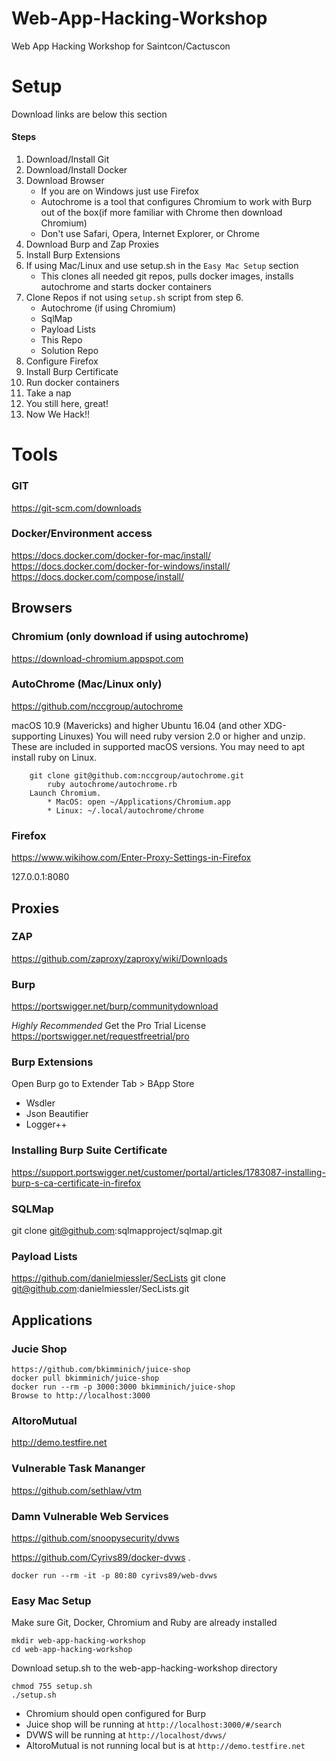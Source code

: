 # Web-App-Hacking-Workshop
Web App Hacking Workshop for Saintcon/Cactuscon
# Setup
Download links are below this section
#### Steps
1. Download/Install Git
2. Download/Install Docker
3. Download Browser
	* If you are on Windows just use Firefox
	* Autochrome is a tool that configures Chromium to work with Burp out of the box(if more familiar with Chrome then download Chromium) 
	* Don't use Safari, Opera, Internet Explorer, or Chrome
4. Download Burp and Zap Proxies
5. Install Burp Extensions 
6. If using Mac/Linux and use setup.sh in the `Easy Mac Setup` section
	* This clones all needed git repos, pulls docker images, installs autochrome and starts docker containers
7. Clone Repos if not using `setup.sh` script from step 6.
	* Autochrome (if using Chromium)
	* SqlMap
	* Payload Lists
	* This Repo
	* Solution Repo
8. Configure Firefox
9. Install Burp Certificate
10. Run docker containers
11. Take a nap
12. You still here, great!
13. Now We Hack!!	
# Tools
### GIT
https://git-scm.com/downloads
### Docker/Environment access
https://docs.docker.com/docker-for-mac/install/  
https://docs.docker.com/docker-for-windows/install/  
https://docs.docker.com/compose/install/  

## Browsers	
### Chromium (only download if using autochrome)
https://download-chromium.appspot.com

### AutoChrome (Mac/Linux only)
https://github.com/nccgroup/autochrome
		
macOS 10.9 (Mavericks) and higher 
Ubuntu 16.04 (and other XDG-supporting Linuxes) 
You will need ruby version 2.0 or higher and unzip. These are included in supported macOS versions. You may need to apt install ruby on Linux.
		
		git clone git@github.com:nccgroup/autochrome.git
	        ruby autochrome/autochrome.rb
		Launch Chromium.
			* MacOS: open ~/Applications/Chromium.app
			* Linux: ~/.local/autochrome/chrome
### Firefox 
https://www.wikihow.com/Enter-Proxy-Settings-in-Firefox
	
127.0.0.1:8080
## Proxies
### ZAP
https://github.com/zaproxy/zaproxy/wiki/Downloads
### Burp
https://portswigger.net/burp/communitydownload
		
*Highly Recommended* Get the Pro Trial License 
https://portswigger.net/requestfreetrial/pro
		
### Burp Extensions
Open Burp go to Extender Tab > BApp Store  
* Wsdler
* Json Beautifier
* Logger++	

### Installing Burp Suite Certificate
https://support.portswigger.net/customer/portal/articles/1783087-installing-burp-s-ca-certificate-in-firefox

### SQLMap
git clone git@github.com:sqlmapproject/sqlmap.git

### Payload Lists
https://github.com/danielmiessler/SecLists
git clone git@github.com:danielmiessler/SecLists.git
## Applications 		
### Jucie Shop
	https://github.com/bkimminich/juice-shop
	docker pull bkimminich/juice-shop
	docker run --rm -p 3000:3000 bkimminich/juice-shop
	Browse to http://localhost:3000 

### AltoroMutual
http://demo.testfire.net

### Vulnerable Task Mananger

https://github.com/sethlaw/vtm

### Damn Vulnerable Web Services 

https://github.com/snoopysecurity/dvws

https://github.com/Cyrivs89/docker-dvws . 
```
docker run --rm -it -p 80:80 cyrivs89/web-dvws
```
	
### Easy Mac Setup
Make sure Git, Docker, Chromium and Ruby are already installed
``` 
mkdir web-app-hacking-workshop
cd web-app-hacking-workshop
```
Download setup.sh to the web-app-hacking-workshop directory
```
chmod 755 setup.sh
./setup.sh
```
* Chromium should open configured for Burp
* Juice shop will be running at `http://localhost:3000/#/search`
* DVWS will be running at `http://localhost/dvws/`
* AltoroMutual is not running local but is at `http://demo.testfire.net`
